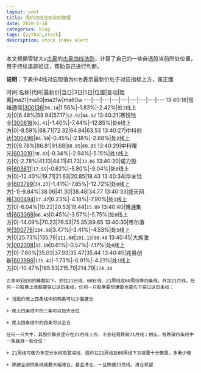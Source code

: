 ```yaml
---
layout: post
title: 股价四线法则实时数据
date: 2020-5-10
categories: blog
tags: [python,stock]
description: stock index alert
---
```



本文根据雪球大v[古泉](https://xueqiu.com/u/7148646888)的[古泉四线法则](https://xueqiu.com/7148646888/130498192)，计算了自己的一些自选股当前所处位置，用于持续追踪验证，帮助自己进行判断。

**说明**：下表中4线对应取值为`红色`表示最新价处于对应指标上方，属正面

时间|名称|代码|最新价|当日|3日|5日|位置|变动|距离|ma21|ma60|ma21w|ma60w
---|---|---|---|---|---|---|---|---
13:40:18|信维通信|[300136](https://xueqiu.com/S/SZ300136)|`56.14`|1.56%|-1.83%|-2.42%|处`2`线上方|0|6.48%|58.94|57.17|`52.92`|`44.52`
13:40:21|寒锐钴业|[300618](https://xueqiu.com/S/SZ300618)|`61.41`|-1.40%|-7.44%|-12.85%|处`0`线上方|0|-8.59%|68.71|72.32|64.84|63.53
13:40:27|中科创达|[300496](https://xueqiu.com/S/SZ300496)|`84.59`|-0.45%|-2.18%|-2.68%|处`2`线上方|0|8.78%|86.81|91.68|`80.95`|`60.03`
13:40:29|中科曙光|[603019](https://xueqiu.com/S/SH603019)|`38.43`|-0.34%|-2.94%|-5.15%|处`1`线上方|0|-2.78%|41.13|44.11|41.73|`33.06`
13:40:30|诺力股份|[603611](https://xueqiu.com/S/SH603611)|`17.59`|-0.62%|-5.80%|-9.04%|处`0`线上方|0|-12.40%|19.71|21.63|20.85|18.43
13:40:34|华友钴业|[603799](https://xueqiu.com/S/SH603799)|`34.27`|-1.41%|-7.85%|-12.72%|处`0`线上方|-1|-9.84%|38.06|41.30|38.48|34.77
13:40:33|盛天网络|[300494](https://xueqiu.com/S/SZ300494)|`17.47`|0.23%|-4.18%|-7.90%|处`1`线上方|0|-6.04%|19.22|20.53|19.44|`15.89`
13:40:40|博通集成|[603068](https://xueqiu.com/S/SH603068)|`66.43`|0.45%|-3.57%|-5.75%|处`0`线上方|0|-14.09%|70.23|76.53|75.35|89.65
13:40:30|帝尔激光|[300776](https://xueqiu.com/S/SZ300776)|`134.98`|3.47%|-3.41%|-4.53%|处`3`线上方|0|25.73%|135.79|`111.68`|`101.13`|`90.48`
13:40:45|大族激光|[002008](https://xueqiu.com/S/SZ002008)|`33.19`|0.61%|-0.57%|-7.17%|处`0`线上方|0|-7.60%|35.03|37.93|35.47|35.44
13:40:45|兆易创新|[603986](https://xueqiu.com/S/SH603986)|`175.41`|-1.73%|-0.91%|-4.21%|处`1`线上方|0|-10.47%|185.53|215.79|214.79|`174.34`

```
古泉4线法则的精髓如下。抓住21日线、60日线、21周线及60周线等四条线，外加21月线，任何一只股票上涨都要穿过这四条线，任何一只股票要想爆雷也要先下穿过这四条线：

+ 当股价爬上四条线中的两条可以少量建仓

+ 爬上四条线中的三条可以加大仓位

+ 爬上四条线中的四条可以全仓

任何一只大牛，其股价都会坚守在21月线上方，不会轻易跌破21月线；相反，每跌破四条线中一条就减一些仓位：

+ 21周线可做为多空分水岭及警戒线，股价在21周线及60周线下方就要十分慎重，多看少做

+ 跌破全部四条线就要大幅减仓，甚至清仓，一旦跌破21月线，清仓观望
```